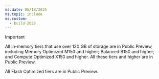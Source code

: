 ```yaml
---
ms.date: 05/18/2025
ms.topic: include
ms.custom:
  - build-2025
---
```


> [!IMPORTANT]
> All in-memory tiers that use over 120 GB of storage are in Public Preview, including Memory Optimized M150 and higher; Balanced B150 and higher; and Compute Optimized X150 and higher. All these tiers and higher are in Public Preview.
>
> All Flash Optimized tiers are in Public Preview.
